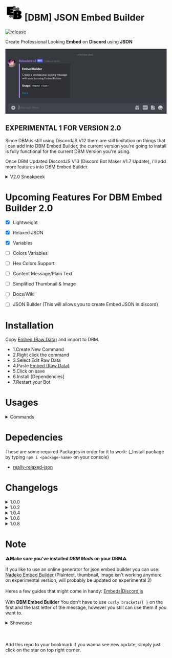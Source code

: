 # ![app icon](./Screenshot/EB.png) [DBM] JSON Embed Builder
[![release](https://img.shields.io/static/v1?label=Experimental-for-ver-2.0&message=1&color=yellow)](https://github.com/Gr3nDy/DBM-Embed-Builder/)

Create Professional Looking **Embed** on **Discord** using **JSON**

![gif](./Screenshot/Experimental-1_V2.gif)

## EXPERIMENTAL 1 FOR VERSION 2.0
Since DBM is still using DiscordJS V12 there are still limitation on things that i can add into
DBM Embed Builder, the current version you're going to install is fully functional for the current
DBM Version you're using.

Once DBM Updated DiscordJS V13 (Discord Bot Maker V1.7 Update), i'll add more features into
DBM Embed Builder.

<details><summary>V2.0 Sneakpeek</summary>

![curly](./Screenshot/V2-Sneakpeek.gif)
</details>

# Upcoming Features For **DBM Embed Builder** 2.0
- [x] Lightweight
- [x] Relaxed JSON
- [x] Variables
- [ ] Colors Variables
- [ ] Hex Colors Support
- [ ] Content Message/Plain Text
- [ ] Simplified Thumbnail & Image
- [ ] Docs/Wiki
- [ ] JSON Builder (This will allows you to create Embed JSON in discord)

 
# Installation
Copy [Embed (Raw Data)](https://raw.githubusercontent.com/Gr3nDy/DBM-Embed-Builder/master/RawData/embed.json) and import to
DBM.
* 1.Create New Command
* 2.Right click the command
* 3.Select Edit Raw Data
* 4.Paste [Embed (Raw Data)](https://raw.githubusercontent.com/Gr3nDy/DBM-Embed-Builder/master/RawData/embed.json)
* 5.Click on save
* 6.Install [Dependencies]
* 7.Restart your Bot


# Usages
<details><summary>Commands</summary>

* `embed <json>` | Create embed from json

</details>

# Depedencies
These are some required Packages in order for it to work:
(_Install package by typing `npm i <package-name>` on your console)
* [really-relaxed-json](https://www.npmjs.com/package/really-relaxed-json)

# Changelogs

<details><summary>1.0.0</summary>

* Added `embed help`
* Bugs fixed
</details>

<details><summary>1.0.2</summary>

* Added `embed variables`
* Added `embed colors`
* Added `embed examples`
* Bugs fixed
</details>

<details><summary>1.0.4</summary>

* More relaxed JSON
* Thumbnail & Image both works with or without `{url:}`
* Added more colors & variables
* Added `plainText`
* Bugs fixed
</details>

<details><summary>1.0.6</summary>

+ [1.0.6 (OLDER VERSION)](https://raw.githubusercontent.com/Gr3nDy/DBM-Embed-Builder/master/RawData/embed-1-0-6(old%20version).json)
* Added Random Color `{RANDOM_COLOR}`
* Fixed Invalid `\` When creating new line
* Fixed Invalid `\` When inserting double quotes
</details>

<details><summary>1.0.8</summary>

+ [1.0.8 (LATEST VERSION)](https://raw.githubusercontent.com/Gr3nDy/DBM-Embed-Builder/master/RawData/embed.json)
* Added `ALIASES` (Now it's easier to post an embed)
* Ability to change `ALIASES` Prefix
* Bugs fixed
</details>

# Note
⚠️<b>Make sure you've installed <em>DBM Mods</em> on your DBM</b>⚠️ 
<br>
<br>
If you like to use an online generator for json embed builder you can use:
[Nadeko Embed Builder](https://eb.nadeko.bot) (Plaintext, thumbnail, image isn't working anymore on experimental version, will probably be updated on experimental 2)
<br>
<br>
Heres a few guides that might come in handy:
[Embeds|Discord.js](http://discordjs.guide/popular-topics/embeds.html)
<br>
<br>
With **DBM Embed Builder** You don't have to use `curly brackets`/`{ }` on the first and the last letter of the message, however
you still can use them if you want to.

<details><summary>Showcase</summary>

![curly](./Screenshot/curlybrackets.gif)
</details>
<br>
<br>
<br>
Add this repo to your bookmark if you wanna see new update, simply just click on the star
on top right corner.

